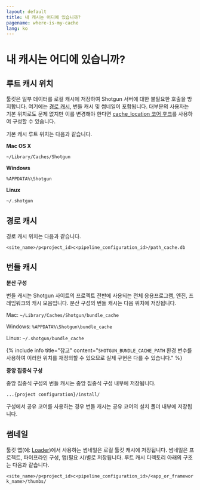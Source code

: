 ```yaml
---
layout: default
title: 내 캐시는 어디에 있습니까?
pagename: where-is-my-cache
lang: ko
---
```


# 내 캐시는 어디에 있습니까?


## 루트 캐시 위치

툴킷은 일부 데이터를 로컬 캐시에 저장하여 Shotgun 서버에 대한 불필요한 호출을 방지합니다. 여기에는 [경로 캐시](./what-is-path-cache.md), 번들 캐시 및 썸네일이 포함됩니다. 대부분의 사용자는 기본 위치로도 문제 없지만 이를 변경해야 한다면 [cache_location 코어 후크](https://github.com/shotgunsoftware/tk-core/blob/master/hooks/cache_location.py)를 사용하여 구성할 수 있습니다.

기본 캐시 루트 위치는 다음과 같습니다.

**Mac OS X**

`~/Library/Caches/Shotgun`

**Windows**

`%APPDATA%\Shotgun`

**Linux**

`~/.shotgun`

## 경로 캐시

경로 캐시 위치는 다음과 같습니다.

`<site_name>/p<project_id>c<pipeline_configuration_id>/path_cache.db`

## 번들 캐시

**분산 구성**

번들 캐시는 Shotgun 사이트의 프로젝트 전반에 사용되는 전체 응용프로그램, 엔진, 프레임워크의 캐시 모음입니다. 분산 구성의 번들 캐시는 다음 위치에 저장됩니다.

Mac: `~/Library/Caches/Shotgun/bundle_cache`

Windows:
`%APPDATA%\Shotgun\bundle_cache`

Linux:
`~/.shotgun/bundle_cache`

{% include info title="참고" content="`SHOTGUN_BUNDLE_CACHE_PATH` 환경 변수를 사용하여 이러한 위치를 재정의할 수 있으므로 실제 구현은 다를 수 있습니다." %}

**중앙 집중식 구성**

중앙 집중식 구성의 번들 캐시는 중앙 집중식 구성 내부에 저장됩니다.

`...{project configuration}/install/`

구성에서 공유 코어를 사용하는 경우 번들 캐시는 공유 코어의 설치 폴더 내부에 저장됩니다.

## 썸네일

툴킷 앱(예: [Loader](https://support.shotgunsoftware.com/hc/ko/articles/219033078))에서 사용하는 썸네일은 로컬 툴킷 캐시에 저장됩니다. 썸네일은 프로젝트, 파이프라인 구성, 앱(필요 시)별로 저장됩니다. 루트 캐시 디렉토리 아래의 구조는 다음과 같습니다.

`<site_name>/p<project_id>c<pipeline_configuration_id>/<app_or_framework_name>/thumbs/`
